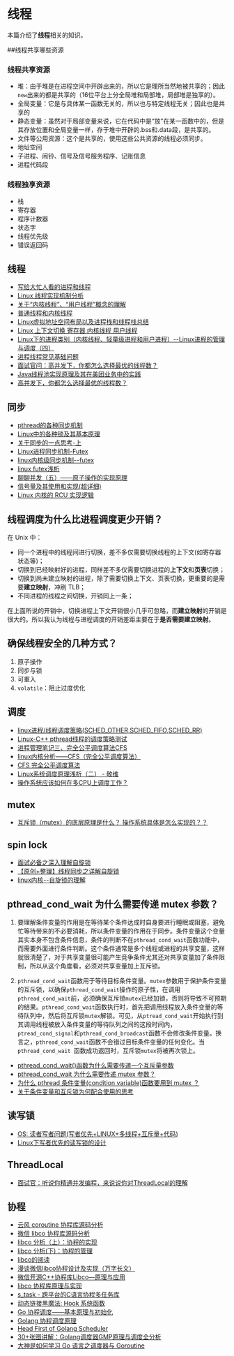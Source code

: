 # 线程

本篇介绍了**线程**相关的知识。

##线程共享哪些资源

### 线程共享资源

- 堆：由于堆是在进程空间中开辟出来的，所以它是理所当然地被共享的；因此`new`出来的都是共享的（16位平台上分全局堆和局部堆，局部堆是独享的）。
-  全局变量：它是与具体某一函数无关的，所以也与特定线程无关；因此也是共享的
-  静态变量：虽然对于局部变量来说，它在代码中是“放”在某一函数中的，但是其存放位置和全局变量一样，存于堆中开辟的.bss和.data段，是共享的。
- 文件等公用资源：这个是共享的，使用这些公共资源的线程必须同步。
- 地址空间
- 子进程、闹铃、信号及信号服务程序、记账信息
- 进程代码段

### 线程独享资源

- 栈
- 寄存器
- 程序计数器
- 状态字
- 线程优先级
- 错误返回码

## 线程

- [写给大忙人看的进程和线程](https://juejin.im/post/6844904080393912327)
- [Linux 线程实现机制分析](https://www.ibm.com/developerworks/cn/linux/kernel/l-thread/index.html)
- [关于“内核线程”、“用户线程”概念的理解](https://blog.csdn.net/u012927281/article/details/51602898?depth_1-utm_source=distribute.pc_relevant.none-task&utm_source=distribute.pc_relevant.none-task)
- [普通线程和内核线程](https://www.cnblogs.com/alantu2018/p/8526916.html)
- [Linux虚拟地址空间布局以及进程栈和线程栈总结](https://www.cnblogs.com/xzzzh/p/6596982.html)
- [Linux 上下文切换 寄存器 内核线程 用户线程](https://tuweiguang.cn/2019/07/21/Linux%20%E4%B8%8A%E4%B8%8B%E6%96%87%E5%88%87%E6%8D%A2%20%E5%AF%84%E5%AD%98%E5%99%A8%20%E5%86%85%E6%A0%B8%E7%BA%BF%E7%A8%8B%20%E7%94%A8%E6%88%B7%E7%BA%BF%E7%A8%8B/)
- [Linux下的进程类别（内核线程、轻量级进程和用户进程）--Linux进程的管理与调度（四）](https://www.cnblogs.com/linhaostudy/p/9585506.html)
- [进程线程常见基础问题](http://whatbeg.com/2019/06/05/processthread.html)
- [面试官问：高并发下，你都怎么选择最优的线程数？](https://juejin.im/post/5ec62f26e51d4578853d1918?utm_source=gold_browser_extension)
- [Java线程池实现原理及其在美团业务中的实践](https://tech.meituan.com/2020/04/02/java-pooling-pratice-in-meituan.html)
- [高并发下，你都怎么选择最优的线程数？](https://juejin.im/post/5ec62f26e51d4578853d1918?utm_source=gold_browser_extension)

## 同步

- [pthread的各种同步机制](https://casatwy.com/pthreadde-ge-chong-tong-bu-ji-zhi.html)
- [Linux中的各种锁及其基本原理](https://mp.weixin.qq.com/s/Ahb4QOnxvb2RpCJ3o7RNwg)
- [关于同步的一点思考-上](https://github.com/farmerjohngit/myblog/issues/6#)
- [Linux进程同步机制-Futex](https://cloud.tencent.com/developer/article/1176832)
- [linux内核级同步机制--futex](https://juejin.im/post/5bbca253e51d451e132521e8)
- [linux futex浅析](https://yq.aliyun.com/articles/6043)
- [聊聊并发（五）——原子操作的实现原理](https://www.infoq.cn/article/atomic-operation)
- [信号量及其使用和实现(超详细)](http://c.biancheng.net/view/1232.html)
- [Linux 内核的 RCU 实现逻辑](https://www.byteisland.com/linux-%E5%86%85%E6%A0%B8%E7%9A%84-rcu-%E5%AE%9E%E7%8E%B0%E9%80%BB%E8%BE%91/)

## 线程调度为什么比进程调度更少开销？

在 Unix 中：

- 同一个进程中的线程间进行切换，差不多仅需要切换线程的上下文(如寄存器状态等)；
- 切换到已经映射好的进程，同样差不多仅需要切换进程的**上下文**和**页表**切换；
- 切换到尚未建立映射的进程，除了需要切换上下文、页表切换，更重要的是需要**建立映射**，冲刷 TLB；
- 不同进程的线程之间切换，开销同上一条；

在上面所说的开销中，切换进程上下文开销很小几乎可忽略，而**建立映射**的开销是很大的。所以我认为线程与进程调度的开销差距主要在于**是否需要建立映射**。

## **确保线程安全的几种方式？**

1. 原子操作
2. 同步与锁
3. 可重入
4. `volatile`：阻止过度优化

## 调度

- [linux进程/线程调度策略(SCHED_OTHER,SCHED_FIFO,SCHED_RR)](https://blog.csdn.net/u012007928/article/details/40144089)
- [Linux-C++ pthread线程的调度策略测试](https://blog.sunzhihao.com/pthread%E7%BA%BF%E7%A8%8B%E7%9A%84%E8%B0%83%E5%BA%A6%E7%AD%96%E7%95%A5%E6%B5%8B%E8%AF%95/)
- [进程管理笔记三、完全公平调度算法CFS](https://blog.csdn.net/XD_hebuters/article/details/79623130)
- [linux内核分析——CFS（完全公平调度算法）](https://www.cnblogs.com/tianguiyu/articles/6091378.html)
- [CFS 完全公平调度算法](https://www.jianshu.com/p/e7417f10b6c4)
- [Linux系统调度原理浅析（二） - 敬维](https://jingwei.link/2019/02/13/linux-process-thread-schedule-2.html)
- [操作系统应该如何在多CPU上调度工作？](https://zhuanlan.zhihu.com/p/70469489)

## mutex

- [互斥锁（mutex）的底层原理是什么？ 操作系统具体是怎么实现的？？](https://www.zhihu.com/question/332113890/answer/1052024052)

## spin lock

- [面试必备之深入理解自旋锁](https://zhuanlan.zhihu.com/p/40729293)
- [【原创+整理】线程同步之详解自旋锁](https://www.cnblogs.com/cposture/p/SpinLock.html)
- [linux内核--自旋锁的理解](https://www.cnblogs.com/alantu2018/p/9176180.html)

## pthread_cond_wait 为什么需要传递 mutex 参数？

1. 要理解条件变量的作用是在等待某个条件达成时自身要进行睡眠或阻塞，避免忙等待带来的不必要消耗，所以条件变量的作用在于同步。条件变量这个变量其实本身不包含条件信息，条件的判断不在`pthread_cond_wait`函数功能中，而需要外面进行条件判断。这个条件通常是多个线程或进程的共享变量，这样就很清楚了，对于共享变量很可能产生竞争条件尤其还对共享变量加了条件限制，所以从这个角度看，必须对共享变量加上互斥锁。

2. `pthread_cond_wait`函数用于等待目标条件变量。`mutex`参数用于保护条件变量的互斥锁，以确保`pthread_cond_wait`操作的原子性，在调用`pthread_cond_wait`前，必须确保互斥锁`mutex`已经加锁，否则将导致不可预期的结果。`pthread_cond_wait`函数执行时，首先把调用线程放入条件变量的等待队列中，然后将互斥锁`mutex`解锁。可见，从`ptread_cond_wait`开始执行到其调用线程被放入条件变量的等待队列之间的这段时间内，`ptread_cond_signal`和`pthread_cond_broadcast`函数不会修改条件变量。换言之，`pthread_cond_wait`函数不会错过目标条件变量的任何变化。当`pthread_cond_wait `函数成功返回时，互斥锁`mutex`将被再次锁上。

- [pthread_cond_wait()函数为什么需要传递一个互斥量参数](http://progrom.cn/2017/07/22/condvar-with-mutex/)
- [pthread_cond_wait 为什么需要传递 mutex 参数？](https://www.zhihu.com/question/24116967/answer/507224988)
- [为什么 pthread 条件变量(condition variable)函数要用到 mutex ？](https://feng-qi.github.io/2017/05/08/Why-do-pthreads-condition-variable-functions-require-a-mutex/)
- [关于条件变量和互斥锁为何配合使用的思考](https://blog.csdn.net/zrf2112/article/details/52287915)

## 读写锁

- [OS: 读者写者问题(写者优先+LINUX+多线程+互斥量+代码)](https://love.junzimu.com/archives/2800)
- [Linux下写者优先的读写锁的设计](https://www.ibm.com/developerworks/cn/linux/l-rwlock_writing/)

##  ThreadLocal

- [面试官：听说你精通并发编程，来说说你对ThreadLocal的理解](https://juejin.im/post/5ecfb4baf265da7700281163#heading-1)

## 协程

- [云风 coroutine 协程库源码分析](https://www.cyhone.com/articles/analysis-of-cloudwu-coroutine/)
- [微信 libco 协程库源码分析](https://www.cyhone.com/articles/analysis-of-libco/)
- [libco 分析（上）：协程的实现](http://kaiyuan.me/2017/07/10/libco/)
- [libco 分析(下)：协程的管理](http://kaiyuan.me/2017/10/20/libco2/)
- [libco的阅读](https://reachfish.github.io/2017/08/09/libco_read/)
- [漫谈微信libco协程设计及实现（万字长文）](https://runzhiwang.github.io/2019/06/21/libco/)
- [微信开源C++协程库Libco—原理与应用](https://blog.didiyun.com/index.php/2018/11/23/libco/)
- [libco 协程库原理与实现](http://cs-cjl.com/2019/05_16_libco_principle_and_impl)
- [s_task - 跨平台的C语言协程多任务库]()
- [动态链接黑魔法: Hook 系统函数](https://github.com/xhawk18/s_task/blob/master/readme_cn.md#%e5%85%b6%e4%bb%96%e5%8d%8f%e7%a8%8b%e5%ba%93%e5%af%b9%e6%af%94ttp://kaiyuan.me/2017/05/03/function_wrapper/)
- [Go 协程调度——基本原理与初始化](https://github.com/LeoYang90/Golang-Internal-Notes/blob/master/Go%20%E5%9E%83%E5%9C%BE%E5%9B%9E%E6%94%B6.md)
- [Golang 协程调度原理](https://feiybox.com/2020/03/14/Golang-%E5%8D%8F%E7%A8%8B%E8%B0%83%E5%BA%A6%E5%8E%9F%E7%90%86/)
- [Head First of Golang Scheduler](https://zhuanlan.zhihu.com/p/42057783)
- [30+张图讲解：Golang调度器GMP原理与调度全分析](https://mp.weixin.qq.com/s/SEPP56sr16bep4C_S0TLgA)
- [大神是如何学习 Go 语言之调度器与 Goroutine](https://mp.weixin.qq.com/s?__biz=MzAxMTA4Njc0OQ==&mid=2651438277&idx=4&sn=6afb0ebd60a5a4db5c77e075b3914095&chksm=80bb6237b7cceb217150de4d41a9e98a4e3285c7c885728f92f644d8b0161338319e890783ae&scene=21#wechat_redirect)

